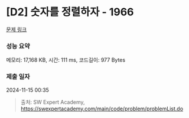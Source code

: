 # [D2] 숫자를 정렬하자 - 1966 

[문제 링크](https://swexpertacademy.com/main/code/problem/problemDetail.do?contestProbId=AV5PrmyKAWEDFAUq) 

### 성능 요약

메모리: 17,168 KB, 시간: 111 ms, 코드길이: 977 Bytes

### 제출 일자

2024-11-15 00:35



> 출처: SW Expert Academy, https://swexpertacademy.com/main/code/problem/problemList.do